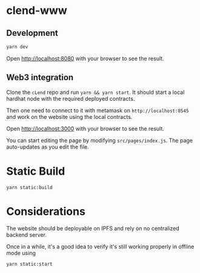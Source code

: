 # clend-www

## Development

```bash
yarn dev
```

Open [http://localhost:8080](http://localhost:8080) with your browser to see the result.

## Web3 integration
Clone the `cLend` repo and run `yarn && yarn start`. It should start a local hardhat node with the required deployed contracts.

Then one need to connect to it with metamask on `http://localhost:8545` and work on the website using the local contracts.

Open [http://localhost:3000](http://localhost:3000) with your browser to see the result.

You can start editing the page by modifying `src/pages/index.js`. The page auto-updates as you edit the file.

# Static Build
```
yarn static:build
```

# Considerations
The website should be deployable on IPFS and rely on no centralized backend server.

Once in a while, it's a good idea to verify it's still working properly in offline mode using

```
yarn static:start
```
